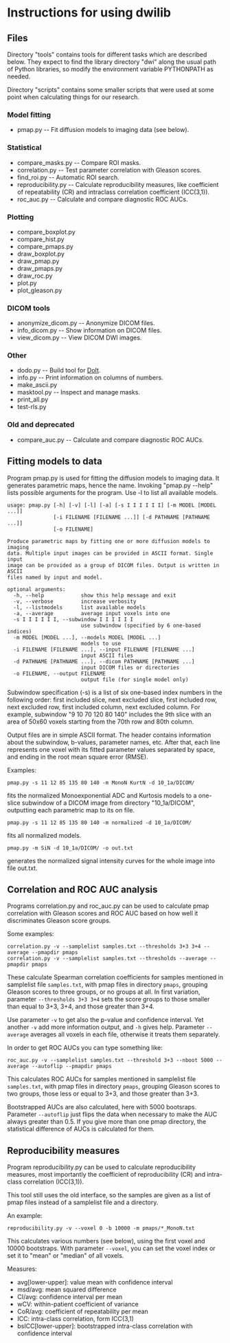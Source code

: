 Instructions for using dwilib
=============================


Files
-----
Directory "tools" contains tools for different tasks which are described below.
They expect to find the library directory "dwi" along the usual path of Python
libraries, so modify the environment variable PYTHONPATH as needed.

Directory "scripts" contains some smaller scripts that were used at some point
when calculating things for our research.

### Model fitting
* pmap.py -- Fit diffusion models to imaging data (see below).

### Statistical
* compare_masks.py -- Compare ROI masks.
* correlation.py -- Test parameter correlation with Gleason scores.
* find_roi.py -- Automatic ROI search.
* reproducibility.py -- Calculate reproducibility measures, like coefficient of
  repeatability (CR) and intraclass correlation coefficient (ICC(3,1)).
* roc_auc.py -- Calculate and compare diagnostic ROC AUCs.

### Plotting
* compare_boxplot.py
* compare_hist.py
* compare_pmaps.py
* draw_boxplot.py
* draw_pmap.py
* draw_pmaps.py
* draw_roc.py
* plot.py
* plot_gleason.py

### DICOM tools
* anonymize_dicom.py -- Anonymize DICOM files.
* info_dicom.py -- Show information on DICOM files.
* view_dicom.py -- View DICOM DWI images.

### Other
* dodo.py -- Build tool for [DoIt](http://pydoit.org/).
* info.py -- Print information on columns of numbers.
* make_ascii.py
* masktool.py -- Inspect and manage masks.
* print_all.py
* test-rls.py

### Old and deprecated
* compare_auc.py -- Calculate and compare diagnostic ROC AUCs.


Fitting models to data
----------------------

Program pmap.py is used for fitting the diffusion models to imaging data. It
generates parametric maps, hence the name. Invoking "pmap.py --help" lists
possible arguments for the program. Use -l to list all available models.

    usage: pmap.py [-h] [-v] [-l] [-a] [-s I I I I I I] [-m MODEL [MODEL ...]]
                   [-i FILENAME [FILENAME ...]] [-d PATHNAME [PATHNAME ...]]
                   [-o FILENAME]

    Produce parametric maps by fitting one or more diffusion models to imaging
    data. Multiple input images can be provided in ASCII format. Single input
    image can be provided as a group of DICOM files. Output is written in ASCII
    files named by input and model.

    optional arguments:
      -h, --help            show this help message and exit
      -v, --verbose         increase verbosity
      -l, --listmodels      list available models
      -a, --average         average input voxels into one
      -s I I I I I I, --subwindow I I I I I I
                            use subwindow (specified by 6 one-based indices)
      -m MODEL [MODEL ...], --models MODEL [MODEL ...]
                            models to use
      -i FILENAME [FILENAME ...], --input FILENAME [FILENAME ...]
                            input ASCII files
      -d PATHNAME [PATHNAME ...], --dicom PATHNAME [PATHNAME ...]
                            input DICOM files or directories
      -o FILENAME, --output FILENAME
                            output file (for single model only)

Subwindow specification (-s) is a list of six one-based index numbers in the
following order: first included slice, next excluded slice, first included row,
next excluded row, first included column, next excluded column. For example,
subwindow "9 10 70 120 80 140" includes the 9th slice with an area of 50x60
voxels starting from the 70th row and 80th column.

Output files are in simple ASCII format. The header contains information about
the subwindow, b-values, parameter names, etc. After that, each line represents
one voxel with its fitted parameter values separated by space, and ending in
the root mean square error (RMSE).

Examples:

    pmap.py -s 11 12 85 135 80 140 -m MonoN KurtN -d 10_1a/DICOM/

fits the normalized Monoexponential ADC and Kurtosis models to a one-slice
subwindow of a DICOM image from directory "10_1a/DICOM", outputting each
parametric map to its on file.

    pmap.py -s 11 12 85 135 80 140 -m normalized -d 10_1a/DICOM/

fits all normalized models.

    pmap.py -m SiN -d 10_1a/DICOM/ -o out.txt

generates the normalized signal intensity curves for the whole image into file
out.txt.


Correlation and ROC AUC analysis
--------------------------------

Programs correlation.py and roc_auc.py can be used to calculate pmap correlation
with Gleason scores and ROC AUC based on how well it discriminates Gleason score
groups.

Some examples:

    correlation.py -v --samplelist samples.txt --thresholds 3+3 3+4 --average --pmapdir pmaps
    correlation.py -v --samplelist samples.txt --thresholds --average --pmapdir pmaps

These calculate Spearman correlation coefficients for samples mentioned in
samplelist file `samples.txt`, with pmap files in directory `pmaps`, grouping
Gleason scores to three groups, or no groups at all. In first variation,
parameter `--thresholds 3+3 3+4` sets the score groups to those smaller than
equal to 3+3, 3+4, and those greater than 3+4.

Use parameter `-v` to get also the p-value and confidence interval. Yet another
`-v` add more information output, and `-h` gives help. Parameter `--average`
averages all voxels in each file, otherwise it treats them separately.

In order to get ROC AUCs you can type something like:

    roc_auc.py -v --samplelist samples.txt --threshold 3+3 --nboot 5000 --average --autoflip --pmapdir pmaps

This calculates ROC AUCs for samples mentioned in samplelist file
`samples.txt`, with pmap files in directory `pmaps`, grouping Gleason scores to
two groups, those less or equal to 3+3, and those greater than 3+3.

Bootstrapped AUCs are also calculated, here with 5000 bootsraps. Parameter
`--autoflip` just flips the data when necessary to make the AUC always greater
than 0.5. If you give more than one pmap directory, the statistical difference
of AUCs is calculated for them.


Reproducibility measures
------------------------

Program reproducibility.py can be used to calculate reproducibility measures,
most importantly the coefficient of reproducibility (CR) and intra-class
correlation (ICC(3,1)).

This tool still uses the old interface, so the samples are given as a list of
pmap files instead of a samplelist file and a directory.

An example:

    reproducibility.py -v --voxel 0 -b 10000 -m pmaps/*_MonoN.txt

This calculates various numbers (see below), using the first voxel and 10000
bootstraps. With parameter `--voxel`, you can set the voxel index or set it to
"mean" or "median" of all voxels.

Measures:

* avg[lower-upper]: value mean with confidence interval
* msd/avg: mean squared difference
* CI/avg: confidence interval per mean
* wCV: within-patient coefficient of variance
* CoR/avg: coefficient of repeatability per mean
* ICC: intra-class correlation, form ICC(3,1)
* bsICC[lower-upper]: bootstrapped intra-class correlation with confidence
interval

